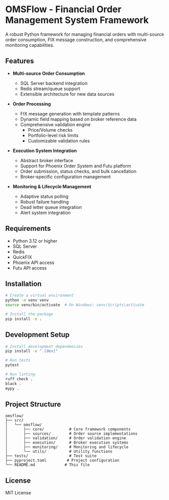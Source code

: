 # OMSFlow - Financial Order Management System Framework

A robust Python framework for managing financial orders with multi-source order consumption, FIX message construction, and comprehensive monitoring capabilities.

## Features

- **Multi-source Order Consumption**
  - SQL Server backend integration
  - Redis stream/queue support
  - Extensible architecture for new data sources

- **Order Processing**
  - FIX message generation with template patterns
  - Dynamic field mapping based on broker reference data
  - Comprehensive validation engine
    - Price/Volume checks
    - Portfolio-level risk limits
    - Customizable validation rules

- **Execution System Integration**
  - Abstract broker interface
  - Support for Phoenix Order System and Futu platform
  - Order submission, status checks, and bulk cancellation
  - Broker-specific configuration management

- **Monitoring & Lifecycle Management**
  - Adaptive status polling
  - Robust failure handling
  - Dead letter queue integration
  - Alert system integration

## Requirements

- Python 3.12 or higher
- SQL Server
- Redis
- QuickFIX
- Phoenix API access
- Futu API access

## Installation

```bash
# Create a virtual environment
python -m venv venv
source venv/bin/activate  # On Windows: venv\Scripts\activate

# Install the package
pip install -e .
```

## Development Setup

```bash
# Install development dependencies
pip install -e ".[dev]"

# Run tests
pytest

# Run linting
ruff check .
black .
mypy .
```

## Project Structure

```
omsflow/
├── src/
│   └── omsflow/
│       ├── core/           # Core framework components
│       ├── sources/        # Order source implementations
│       ├── validation/     # Order validation engine
│       ├── execution/      # Broker execution systems
│       ├── monitoring/     # Monitoring and lifecycle
│       └── utils/          # Utility functions
├── tests/                  # Test suite
├── pyproject.toml         # Project configuration
└── README.md             # This file
```

## License

MIT License